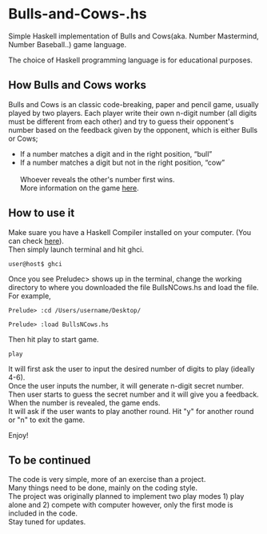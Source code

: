 # Bulls-and-Cows-.hs
Simple Haskell implementation of Bulls and Cows(aka. Number Mastermind, Number Baseball..) game language.

The choice of Haskell programming language is for educational purposes. 

## How Bulls and Cows works
Bulls and Cows is an classic code-breaking, paper and pencil game, usually played by two players.
Each player write their own n-digit number (all digits must be different from each other) and try to guess their opponent's number based on the feedback given by the opponent, which is either Bulls or Cows; <br>
* If a number matches a digit and in the right position, “bull”<br>
* If a number matches a digit but not in the right position, “cow” <br><br>
Whoever reveals the other's number first wins. <br> 
More information on the game [here](http://en.wikipedia.org/wiki/Bulls_and_cows).

## How to use it
Make suare you have a Haskell Compiler installed on your computer. (You can check [here](https://www.haskell.org/downloads/)).<br>
Then simply launch terminal and hit ghci.
```
user@host$ ghci
```
Once you see Preludec> shows up in the terminal, change the working directory to where you downloaded the file BullsNCows.hs and load the file.<br>For example,
```
Prelude> :cd /Users/username/Desktop/
```
```
Prelude> :load BullsNCows.hs
```
Then hit play to start game.
```
play
```
It will first ask the user to input the desired number of digits to play (ideally 4-6). <br> Once the user inputs the number, it will generate n-digit secret number. <br> Then user starts to guess the secret number and it will give you a feedback. <br> When the number is revealed, the game ends. <br>
It will ask if the user wants to play another round. Hit "y" for another round or "n" to exit the game.

Enjoy!

## To be continued
The code is very simple, more of an exercise than a project.<br>
Many things need to be done, mainly on the coding style. <br>
The project was originally planned to implement two play modes 1) play alone and 2) compete with computer however, only the first mode is included in the code.<br>
Stay tuned for updates.
